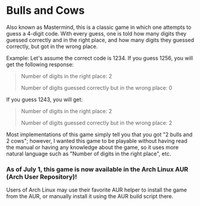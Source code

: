 # Bulls and Cows

Also known as Mastermind, this is a classic game in which one attempts to guess a 4-digit code.  With every guess, one is told  how many digits they guessed correctly and in the right place, and how many digits they guessed correctly, but got in the wrong place.  

Example:  Let's assume the correct code is 1234.  If you guess 1256, you will get the following response:

> Number of digits in the right place: 2
>
> Number of digits guessed correctly but in the wrong place: 0

If you guess 1243, you will get:

> Number of digits in the right place: 2
>
> Number of digits guessed correctly but in the wrong place: 2

Most implementations of this game simply tell you that you got "2 bulls and 2 cows"; however, I wanted this game to be playable without having read the manual or having any knowledge about the game, so it uses more natural language such as "Number of digits in the right place", etc.

### As of July 1, this game is now available in the Arch Linux AUR (Arch User Repository)!  

Users of Arch Linux may use their favorite AUR helper to install the game from the AUR, or manually install it using the AUR build script there.  
